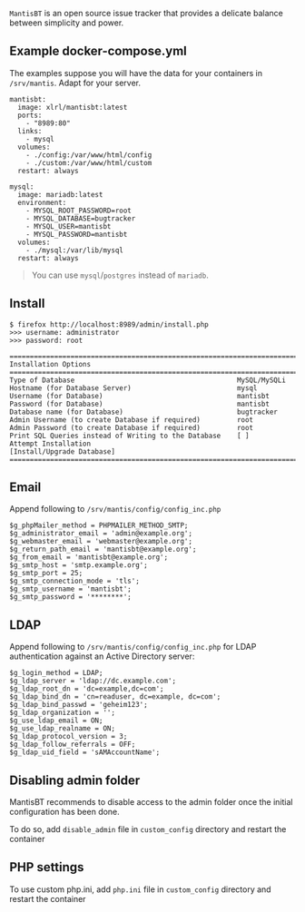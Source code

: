 `MantisBT` is an open source issue tracker that provides
a delicate balance between simplicity and power.

## Example docker-compose.yml
The examples suppose you will have the data for your containers in `/srv/mantis`. Adapt for your server.

```
mantisbt:
  image: xlrl/mantisbt:latest
  ports:
    - "8989:80"
  links:
    - mysql
  volumes:
    - ./config:/var/www/html/config
	- ./custom:/var/www/html/custom
  restart: always

mysql:
  image: mariadb:latest
  environment:
    - MYSQL_ROOT_PASSWORD=root
    - MYSQL_DATABASE=bugtracker
    - MYSQL_USER=mantisbt
    - MYSQL_PASSWORD=mantisbt
  volumes:
	- ./mysql:/var/lib/mysql
  restart: always
```

> You can use `mysql`/`postgres` instead of `mariadb`.

## Install

```
$ firefox http://localhost:8989/admin/install.php
>>> username: administrator
>>> password: root
```

```
==================================================================================
Installation Options
==================================================================================
Type of Database                                        MySQL/MySQLi
Hostname (for Database Server)                          mysql
Username (for Database)                                 mantisbt
Password (for Database)                                 mantisbt
Database name (for Database)                            bugtracker
Admin Username (to create Database if required)         root
Admin Password (to create Database if required)         root
Print SQL Queries instead of Writing to the Database    [ ]
Attempt Installation                                    [Install/Upgrade Database]
==================================================================================
```

## Email

Append following to `/srv/mantis/config/config_inc.php`

```
$g_phpMailer_method = PHPMAILER_METHOD_SMTP;
$g_administrator_email = 'admin@example.org';
$g_webmaster_email = 'webmaster@example.org';
$g_return_path_email = 'mantisbt@example.org';
$g_from_email = 'mantisbt@example.org';
$g_smtp_host = 'smtp.example.org';
$g_smtp_port = 25;
$g_smtp_connection_mode = 'tls';
$g_smtp_username = 'mantisbt';
$g_smtp_password = '********';
```

## LDAP

Append following to `/srv/mantis/config/config_inc.php` for LDAP
authentication against an Active Directory server:

```
$g_login_method = LDAP;
$g_ldap_server = 'ldap://dc.example.com';
$g_ldap_root_dn = 'dc=example,dc=com';
$g_ldap_bind_dn = 'cn=readuser, dc=example, dc=com';
$g_ldap_bind_passwd = 'geheim123';
$g_ldap_organization = '';
$g_use_ldap_email = ON;
$g_use_ldap_realname = ON;
$g_ldap_protocol_version = 3;
$g_ldap_follow_referrals = OFF;
$g_ldap_uid_field = 'sAMAccountName';
```

## Disabling admin folder

MantisBT recommends to disable access to the admin folder once the initial
configuration has been done.

To do so, add `disable_admin` file in `custom_config` directory and restart the container

## PHP settings

To use custom php.ini, add `php.ini` file in `custom_config` directory and restart the container

